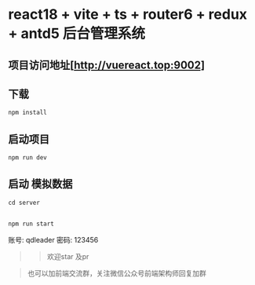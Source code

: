 # react18 + vite + ts + router6 + redux + antd5 后台管理系统

## 项目访问地址[http://vuereact.top:9002]



## 下载 
```javascript
npm install
```

## 启动项目
```javascript
npm run dev
```


## 启动 模拟数据
```javascript
cd server


npm run start
```



账号: qdleader
密码: 123456


>> 欢迎star 及pr

>  也可以加前端交流群，关注微信公众号前端架构师回复加群


